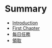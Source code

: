 # Summary

* [Introduction](README.md)
* [First Chapter](chapter1.md)
* [每日任務](mei_ri_ren_wu.md)
* [領取](ling_qu.md)

